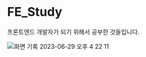# FE_Study
프론트엔드 개발자가 되기 위해서 공부한 것들입니다.

![화면 기록 2023-06-29 오후 4 22 11](https://github.com/KangRokYoon/FE_Study/assets/129154834/c4fb724b-2ac2-4b3a-af1d-601895f58832)

